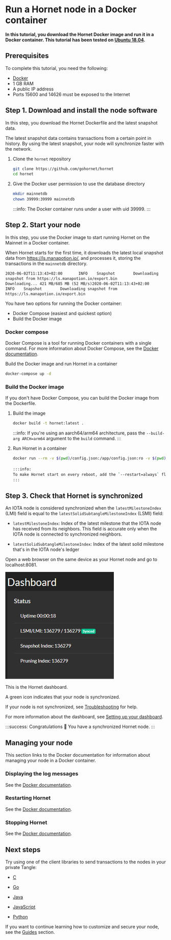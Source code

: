 # Run a Hornet node in a Docker container

**In this tutorial, you download the Hornet Docker image and run it in a Docker container. This tutorial has been tested on [Ubuntu 18.04](http://releases.ubuntu.com/18.04).**

## Prerequisites

To complete this tutorial, you need the following:

- [Docker](https://docs.docker.com/install/#supported-platforms)
- 1 GB RAM
- A public IP address
- Ports 15600 and 14626 must be exposed to the Internet

## Step 1. Download and install the node software

In this step, you download the Hornet Dockerfile and the latest snapshot data.

The latest snapshot data contains transactions from a certain point in history. By using the latest snapshot, your node will synchronize faster with the network.

1. Clone the `hornet` repository

    ```bash
    git clone https://github.com/gohornet/hornet
    cd hornet
    ```

2. Give the Docker user permission to use the database directory

    ```bash
    mkdir mainnetdb
    chown 39999:39999 mainnetdb
    ```

    :::info:
    The Docker container runs under a user with uid 39999.
    :::

## Step 2. Start your node

In this step, you use the Docker image to start running Hornet on the Mainnet in a Docker container.

When Hornet starts for the first time, it downloads the latest local snapshot data from https://ls.manapotion.io/, and processes it, storing the transactions in the `mainnetdb` directory.

```
2020-06-02T11:13:43+02:00       INFO    Snapshot        Downloading snapshot from https://ls.manapotion.io/export.bin
Downloading... 421 MB/685 MB (52 MB/s)2020-06-02T11:13:43+02:00       INFO    Snapshot        Downloading snapshot from https://ls.manapotion.io/export.bin
```

You have two options for running the Docker container:

- Docker Compose (easiest and quickest option)
- Build the Docker image

### Docker compose

Docker Compose is a tool for running Docker containers with a single command. For more information about Docker Compose, see the [Docker documentation](https://docs.docker.com/compose/). 

Build the Docker image and run Hornet in a container

```bash
docker-compose up -d
```

### Build the Docker image

If you don't have Docker Compose, you can build the Docker image from the Dockerfile.

1. Build the image

    ```bash
    docker build -t hornet:latest .
    ```

    :::info:
    If you're using an aarch64/arm64 architecture, pass the `--build-arg ARCH=arm64` argument to the `build` command.
    :::

2. Run Hornet in a container

    ```bash
    docker run --rm -v $(pwd)/config.json:/app/config.json:ro -v $(pwd)/latest-export.gz.bin:/app/latest-export.gz.bin:ro -v $(pwd)/mainnetdb:/app/mainnetdb --name hornet --net=host hornet:latest

    :::info:
    To make Hornet start on every reboot, add the `--restart=always` flag to the `docker run` command.
    :::

## Step 3. Check that Hornet is synchronized

An IOTA node is considered synchronized when the `latestMilestoneIndex` (LMI) field is equal to the `latestSolidSubtangleMilestoneIndex` (LSMI) field:

- `latestMilestoneIndex`: Index of the latest milestone that the IOTA node has received from its neighbors. This field is accurate only when the IOTA node is connected to synchronized neighbors.

- `latestSolidSubtangleMilestoneIndex`: Index of the latest solid milestone that's in the IOTA node's ledger

Open a web browser on the same device as your Hornet node and go to localhost:8081.

![A synchronized node's dashboard](../images/synced-node.png)

This is the Hornet dashboard.

A green icon indicates that your node is synchronized.

If your node is not synchronized, see [Troubleshooting](../references/troubleshooting.md) for help.

For more information about the dashboard, see [Setting up your dashboard](../guides/setting-up-dashboard.md).

:::success: Congratulations :tada:
You have a synchronized Hornet node.
:::

## Managing your node

This section links to the Docker documentation for information about managing your node in a Docker container.

### Displaying the log messages

See the [Docker documentation](https://docs.docker.com/engine/reference/commandline/logs/).

### Restarting Hornet

See the [Docker documentation](https://docs.docker.com/engine/reference/commandline/restart/).

### Stopping Hornet

See the [Docker documentation](https://docs.docker.com/engine/reference/commandline/stop/).

## Next steps

Try using one of the client libraries to send transactions to the nodes in your private Tangle:

- [C](root://core/1.0/getting-started/get-started-c.md)

- [Go](root://core/1.0/getting-started/get-started-go.md)

- [Java](root://core/1.0/getting-started/get-started-java.md)

- [JavaScript](root://core/1.0/getting-started/get-started-js.md)

- [Python](root://core/1.0/getting-started/get-started-python.md)

If you want to continue learning how to customize and secure your node, see the [Guides](../guides/securing-your-node.md) section.